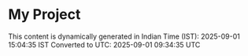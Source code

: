 # My Project

This content is dynamically generated in Indian Time (IST): 2025-09-01 15:04:35 IST
Converted to UTC: 2025-09-01 09:34:35 UTC
